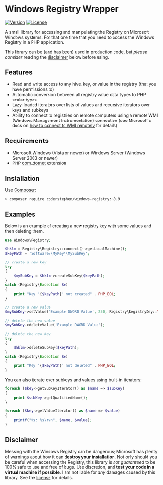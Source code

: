 # Windows Registry Wrapper
[![Version](https://img.shields.io/packagist/v/coderstephen/windows-registry.svg)](https://packagist.org/packages/coderstephen/windows-registry)
[![License](https://img.shields.io/packagist/l/coderstephen/windows-registry.svg)](https://packagist.org/packages/coderstephen/windows-registry)

A small library for accessing and manipulating the Registry on Microsoft Windows systems. For that
one time that you need to access the Windows Registry in a PHP application.

This library can be (and has been) used in production code, but *please consider* reading the [disclaimer](#disclaimer) below before using.

## Features
- Read and write access to any hive, key, or value in the registry (that you have permissions to)
- Automatic conversion between all registry value data types to PHP scalar types
- Lazy-loaded iterators over lists of values and recursive iterators over keys and subkeys
- Ability to connect to registries on remote computers using a remote WMI (Windows Management Instrumentation) connection (see Microsoft's docs on [how to connect to WMI remotely](https://msdn.microsoft.com/en-us/library/aa389290%28v=vs.85%29.aspx) for details)

## Requirements
- Microsoft Windows (Vista or newer) or Windows Server (Windows Server 2003 or
  newer)
- PHP [com_dotnet](http://php.net/manual/en/book.com.php) extension

## Installation
Use [Composer](http://getcomposer.org):

```sh
> composer require coderstephen/windows-registry:~0.9
```

## Examples
Below is an example of creating a new registry key with some values and then
deleting them.

```php
use Windows\Registry;

$hklm = Registry\Registry::connect()->getLocalMachine();
$keyPath = 'Software\\MyKey\\MySubKey';

// create a new key
try
{
    $mySubKey = $hklm->createSubKey($keyPath);
}
catch (Registry\Exception $e)
{
    print "Key '{$keyPath}' not created" . PHP_EOL;
}

// create a new value
$mySubKey->setValue('Example DWORD Value', 250, Registry\RegistryKey::TYPE_DWORD);

// delete the new value
$mySubKey->deleteValue('Example DWORD Value');

// delete the new key
try
{
    $hklm->deleteSubKey($keyPath);
}
catch (Registry\Exception $e)
{
    print "Key '{$keyPath}' not deleted" . PHP_EOL;
}
```

You can also iterate over subkeys and values using built-in iterators:

```php
foreach ($key->getSubKeyIterator() as $name => $subKey)
{
    print $subKey->getQualifiedName();
}

foreach ($key->getValueIterator() as $name => $value)
{
    printf("%s: %s\r\n", $name, $value);
}
```

## Disclaimer
Messing with the Windows Registry can be dangerous; Microsoft has plenty of
warnings about how it can **destroy your installation**. Not only should you be
careful when accessing the Registry, this library is *not guaranteed* to be 100%
safe to use and free of bugs. Use discretion, and **test your code in a virtual
machine if possible**. I am not liable for *any* damages caused by this library.
See the [license](LICENSE) for details.

